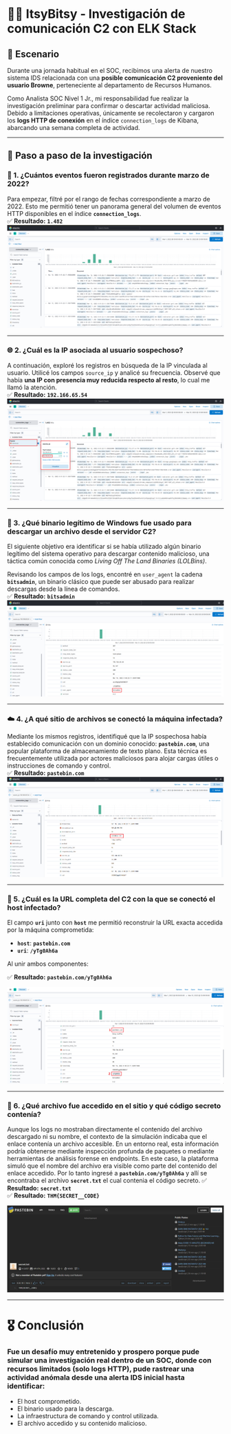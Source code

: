# 🕵️‍♂️ ItsyBitsy - Investigación de comunicación C2 con ELK Stack

## 🧠 Escenario

Durante una jornada habitual en el SOC, recibimos una alerta de nuestro sistema IDS relacionada con una **posible comunicación C2 proveniente del usuario Browne**, perteneciente al departamento de Recursos Humanos.

Como Analista SOC Nivel 1 Jr., mi responsabilidad fue realizar la investigación preliminar para confirmar o descartar actividad maliciosa. Debido a limitaciones operativas, únicamente se recolectaron y cargaron los **logs HTTP de conexión** en el índice `connection_logs` de Kibana, abarcando una semana completa de actividad.

---

## 🔎 Paso a paso de la investigación

### 📅 1. ¿Cuántos eventos fueron registrados durante marzo de 2022?

Para empezar, filtré por el rango de fechas correspondiente a marzo de 2022. Esto me permitió tener un panorama general del volumen de eventos HTTP disponibles en el índice **`connection_logs`**.  
✅ **Resultado:** **`1.482`**
![](https://raw.githubusercontent.com/JoshKxng/SOC-Analyst-TryHackMe/refs/heads/main/imagenes/ELK%20Challenge/01.png)

---

### 🌐 2. ¿Cuál es la IP asociada al usuario sospechoso?

A continuación, exploré los registros en búsqueda de la IP vinculada al usuario. Utilicé los campos `source_ip` y analicé su frecuencia. Observé que había **una IP con presencia muy reducida respecto al resto**, lo cual me llamó la atención.  
✅ **Resultado:** **`192.166.65.54`**
![](https://raw.githubusercontent.com/JoshKxng/SOC-Analyst-TryHackMe/refs/heads/main/imagenes/ELK%20Challenge/02.png)

---

### 🧰 3. ¿Qué binario legítimo de Windows fue usado para descargar un archivo desde el servidor C2?

El siguiente objetivo era identificar si se había utilizado algún binario legítimo del sistema operativo para descargar contenido malicioso, una táctica común conocida como *Living Off The Land Binaries (LOLBins)*.

Revisando los campos de los logs, encontré en `user_agent` la cadena **`bitsadmin`**, un binario clásico que puede ser abusado para realizar descargas desde la línea de comandos.  
✅ **Resultado:** **`bitsadmin`**
![](https://raw.githubusercontent.com/JoshKxng/SOC-Analyst-TryHackMe/refs/heads/main/imagenes/ELK%20Challenge/03.png)

---

### ☁️ 4. ¿A qué sitio de archivos se conectó la máquina infectada?

Mediante los mismos registros, identifiqué que la IP sospechosa había establecido comunicación con un dominio conocido: **`pastebin.com`**, una popular plataforma de almacenamiento de texto plano. Esta técnica es frecuentemente utilizada por actores maliciosos para alojar cargas útiles o instrucciones de comando y control.  
✅ **Resultado:** **`pastebin.com`**
![](https://raw.githubusercontent.com/JoshKxng/SOC-Analyst-TryHackMe/refs/heads/main/imagenes/ELK%20Challenge/04.png)

---

### 🔗 5. ¿Cuál es la URL completa del C2 con la que se conectó el host infectado?

El campo **`uri`** junto con **`host`** me permitió reconstruir la URL exacta accedida por la máquina comprometida:

- **`host`**: **`pastebin.com`**
- **`uri`**: **`/yTg0Ah6a`**

Al unir ambos componentes:

✅ **Resultado:** **`pastebin.com/yTg0Ah6a`**

![](https://github.com/JoshKxng/SOC-Analyst-TryHackMe/blob/main/imagenes/ELK%20Challenge/05.png)

---

### 📄 6. ¿Qué archivo fue accedido en el sitio y qué código secreto contenía?

Aunque los logs no mostraban directamente el contenido del archivo descargado ni su nombre, el contexto de la simulación indicaba que el enlace contenía un archivo accesible. En un entorno real, esta información podría obtenerse mediante inspección profunda de paquetes o mediante herramientas de análisis forense en endpoints.
En este caso, la plataforma simuló que el nombre del archivo era visible como parte del contenido del enlace accedido. Por lo tanto ingresé a **`pastebin.com/yTg0Ah6a`** y allí se encontraba el archivo **`secret.txt`** el cual contenia el código secreto.
✅ **Resultado:** **`secret.txt`**  
✅ **Resultado:** **`THM{SECRET__CODE}`**  

![](https://raw.githubusercontent.com/JoshKxng/SOC-Analyst-TryHackMe/refs/heads/main/imagenes/ELK%20Challenge/06.png)

---
# 🎖️ Conclusión
### Fue un desafío muy entretenido y prospero porque pude simular una investigación real dentro de un SOC, donde con recursos limitados **(solo logs HTTP)**, pude rastrear una actividad anómala desde una alerta IDS inicial hasta identificar:

- El host comprometido.
- El binario usado para la descarga.
- La infraestructura de comando y control utilizada.
- El archivo accedido y su contenido malicioso.

